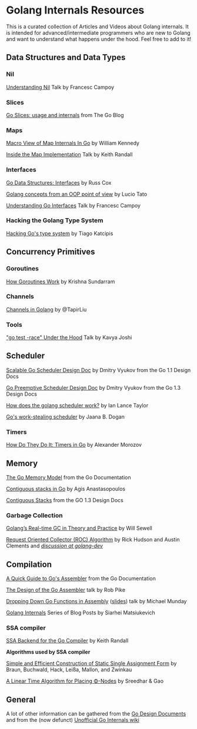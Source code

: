 # Golang Internals Resources

This is a curated collection of Articles and Videos about Golang internals. It is intended for advanced/intermediate programmers who are new to Golang and want to understand what happens under the hood. Feel free to add to it!

## Data Structures and Data Types

### Nil
[Understanding Nil](https://www.youtube.com/watch?v=ynoY2xz-F8s) Talk by Francesc Campoy

### Slices
[Go Slices: usage and internals](https://blog.golang.org/go-slices-usage-and-internals) from The Go Blog

### Maps
[Macro View of Map Internals In Go](https://www.goinggo.net/2013/12/macro-view-of-map-internals-in-go.html) by William Kennedy

[Inside the Map Implementation](https://youtu.be/Tl7mi9QmLns) Talk by Keith Randall

### Interfaces
[Go Data Structures: Interfaces](https://research.swtch.com/interfaces) by Russ Cox

[Golang concepts from an OOP point of view](https://github.com/luciotato/golang-notes/blob/master/OOP.md) by Lucio Tato

[Understanding Go Interfaces](https://www.youtube.com/watch?v=F4wUrj6pmSI) Talk by Francesc Campoy

### Hacking the Golang Type System
[Hacking Go's type system](https://katcipis.github.io/2017/04/21/hack-go-types.html) by Tiago Katcipis

## Concurrency Primitives

### Goroutines
[How Goroutines Work](http://blog.nindalf.com/how-goroutines-work/) by Krishna Sundarram

### Channels
[Channels in Golang](http://www.tapirgames.com/blog/golang-channel) by @TapirLiu

### Tools
["go test -race" Under the Hood](https://www.youtube.com/watch?v=5erqWdlhQLA) Talk by Kavya Joshi

## Scheduler

[Scalable Go Scheduler Design Doc](https://docs.google.com/document/d/1TTj4T2JO42uD5ID9e89oa0sLKhJYD0Y_kqxDv3I3XMw/edit#heading=h.mmq8lm48qfcw) by Dmitry Vyukov from the Go 1.1 Design Docs

[Go Preemptive Scheduler Design Doc](https://docs.google.com/document/d/1ETuA2IOmnaQ4j81AtTGT40Y4_Jr6_IDASEKg0t0dBR8/edit#heading=h.3pilqarbrc9h) by Dmitry Vyukov from the Go 1.3 Design Docs

[How does the golang scheduler work?](https://www.quora.com/How-does-the-golang-scheduler-work/answer/Ian-Lance-Taylor) by Ian Lance Taylor

[Go's work-stealing scheduler](https://rakyll.org/scheduler/) by Jaana B. Dogan

### Timers
[How Do They Do It: Timers in Go](https://lk4d4.darth.io/posts/go-timers/) by Alexander Morozov

## Memory
[The Go Memory Model](https://golang.org/ref/mem) from the Go Documentation

[Contiguous stacks in Go](http://agis.io/2014/03/25/contiguous-stacks-in-go.html) by Agis Anastasopoulos

[Contiguous Stacks](https://docs.google.com/document/d/1wAaf1rYoM4S4gtnPh0zOlGzWtrZFQ5suE8qr2sD8uWQ/pub) from the GO 1.3 Design Docs

### Garbage Collection
[Golang’s Real-time GC in Theory and Practice](https://making.pusher.com/golangs-real-time-gc-in-theory-and-practice/) by Will Sewell

[Request Oriented Collector (ROC) Algorithm](https://golang.org/s/gctoc) by Rick Hudson and Austin Clements and
_[discussion at golang-dev](https://groups.google.com/d/topic/golang-dev/WcZaqTE51ZU/discussion)_

## Compilation
[A Quick Guide to Go's Assembler](https://golang.org/doc/asm) from the Go Documentation

[The Design of the Go Assembler](https://www.youtube.com/watch?v=KINIAgRpkDA) talk by Rob Pike

[Dropping Down Go Functions in Assembly](https://youtu.be/9jpnFmJr2PE) ([slides](https://github.com/golang/go/files/447163/GoFunctionsInAssembly.pdf)) talk by Michael Munday

[Golang Internals](https://blog.altoros.com/golang-part-1-main-concepts-and-project-structure.html) Series of Blog Posts by Siarhei Matsiukevich

### SSA compiler
[SSA Backend for the Go Compiler](https://docs.google.com/document/d/1szwabPJJc4J-igUZU4ZKprOrNRNJug2JPD8OYi3i1K0/edit) by Keith Randall

**Algorithms used by SSA compiler**

[Simple and Efficient Construction of Static Single
Assignment Form](http://pp.info.uni-karlsruhe.de/uploads/publikationen/braun13cc.pdf) by Braun, Buchwald, Hack, Leißa, Mallon, and Zwinkau

[A Linear Time Algorithm for Placing Φ-Nodes](http://citeseerx.ist.psu.edu/viewdoc/download?doi=10.1.1.8.1979&rep=rep1&type=pdf) by Sreedhar & Gao

## General

A lot of other information can be gathered from the [Go Design Documents](https://github.com/golang/go/wiki/DesignDocuments) and from the (now defunct) [Unofficial Go Internals wiki](http://web.archive.org/web/20150716120037/http://goin.wikispot.org/)
